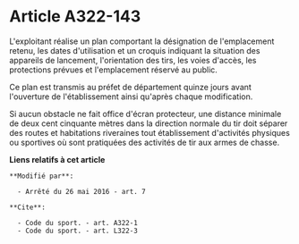 # Article A322-143

L'exploitant réalise un plan comportant la désignation de l'emplacement retenu, les dates d'utilisation et un croquis
indiquant la situation des appareils de lancement, l'orientation des tirs, les voies d'accès, les protections prévues et
l'emplacement réservé au public. 

Ce plan est transmis au préfet de département quinze jours avant l'ouverture de l'établissement ainsi qu'après chaque
modification.  

Si aucun obstacle ne fait office d'écran protecteur, une distance minimale de deux cent cinquante mètres dans la direction
normale du tir doit séparer des routes et habitations riveraines tout établissement d'activités physiques ou sportives où
sont pratiquées des activités de tir aux armes de chasse.

**Liens relatifs à cet article**

	**Modifié par**:

	  - Arrêté du 26 mai 2016 - art. 7

	**Cite**:

	  - Code du sport. - art. A322-1
	  - Code du sport. - art. L322-3

